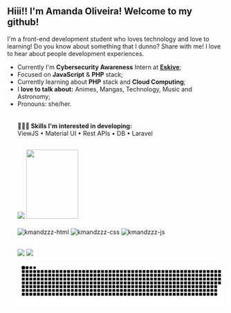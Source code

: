 <h2>Hiii!! I'm Amanda Oliveira! Welcome to my github!</h2>



<p>I'm a front-end development student who loves technology and love to learning! Do you know about something that I dunno? Share with me! I love to hear about people development experiences.</p>

<ul>
  <li>Currently I'm <b>Cybersecurity Awareness</b> Intern at <a href="https://eskive.com"><b>Eskive</a></b>;
  <li>Focused on <b>JavaScript</b> & <b>PHP</b> stack;
  <li>Currently learning about <b>PHP</b> stack and <b>Cloud Computing</b>;</li>
  <li>I <b>love to talk about:</b> Animes, Mangas, Technology, Music and Astronomy;</li>
  <li>Pronouns: she/her.</li>
  </u>
  
  <br>
  <br>
👩🏽‍💻<b> Skills I'm interested in developing:</b><br>
  ViewJS • Material UI • Rest APIs • DB • Laravel
  
  ##
  
<div>
  <a href="https://github.com/kmandzzz" style="text-decoration:none">
    <img height="160em" src="https://github-readme-stats.vercel.app/api?username=kmandzzz&show_icons=true&theme=midnight-purple" style="max-width: 50%;"/></a>
  <a href="https://github.com/kmandzzz" style="text-decoration:none">
    <img height="160em" src="https://github-readme-stats.vercel.app/api/top-langs/?username=kmandzzz&layout=compact&langs_count=16&theme=midnight-purple" style="width: 50%;"/></a>
  </div>
  
  <div style="display: inline-block"><br>
    <img align="center" alt="kmandzzz-html" src="https://img.shields.io/badge/HTML5-E34F26?style=for-the-badge&logo=html5&logoColor=white"  />
    <img align="center" alt="kmandzzz-css" src="https://img.shields.io/badge/CSS3-1572B6?style=for-the-badge&logo=css3&logoColor=white" />
    <img align="center" alt="kmandzzz-js" src="https://img.shields.io/badge/JavaScript-323330?style=for-the-badge&logo=javascript&logoColor=F7DF1E"/>
  </div>

  ##
  
  <div>
    <a href="https://www.linkedin.com/in/amanda-dias-de-oliveira-154933141/" target="_blank"> <img align="center" src="https://img.shields.io/badge/LinkedIn-0077B5?style=for-the-badge&logo=linkedin&logoColor=white"></a>
     <a href="mailto:amandadeveloperr@gmail.com" target="_blank"> <img align="center"src="https://img.shields.io/badge/Gmail-D14836?style=for-the-badge&logo=gmail&logoColor=white"></a>
  </div>

  ![Snake animation](https://github.com/kmandzzz/kmandzzz/blob/output/github-contribution-grid-snake.svg)
